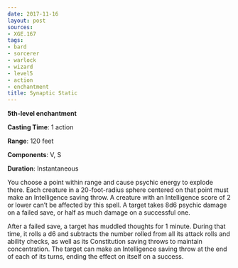 ```yaml
---
date: 2017-11-16
layout: post
sources:
- XGE.167
tags:
- bard
- sorcerer
- warlock
- wizard
- level5
- action
- enchantment
title: Synaptic Static
---
```


**5th-level enchantment**

**Casting Time**: 1 action

**Range**: 120 feet

**Components**: V, S

**Duration**: Instantaneous

You choose a point within range and cause psychic energy to explode there. Each creature in a 20-foot-radius sphere centered on that point must make an Intelligence saving throw. A creature with an Intelligence score of 2 or lower can’t be affected by this spell. A target takes 8d6 psychic damage on a failed save, or half as much damage on a successful one.

After a failed save, a target has muddled thoughts for 1 minute. During that time, it rolls a d6 and subtracts the number rolled from all its attack rolls and ability checks, as well as its Constitution saving throws to maintain concentration. The target can make an Intelligence saving throw at the end of each of its turns, ending the effect on itself on a success.
